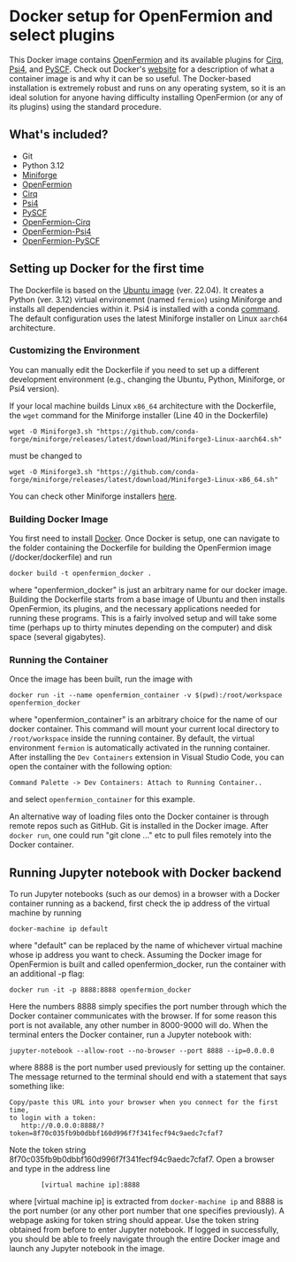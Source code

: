 # Docker setup for OpenFermion and select plugins

This Docker image contains [OpenFermion](https://github.com/quantumlib/OpenFermion)
and its available plugins for
[Cirq](https://github.com/quantumlib/Cirq),
[Psi4](https://github.com/quantumlib/OpenFermion-Psi4), and
[PySCF](https://github.com/quantumlib/OpenFermion-PySCF).
Check out Docker's [website](https://www.docker.com/what-container) for a description of
what a container image is and why it can be so useful.
The Docker-based installation is extremely robust and runs on any operating
system, so it is an ideal solution for anyone having difficulty installing
OpenFermion (or any of its plugins) using the standard procedure.


## What's included?

- Git
- Python 3.12
- [Miniforge](https://github.com/conda-forge/miniforge)
- [OpenFermion](https://github.com/quantumlib/OpenFermion)
- [Cirq](https://github.com/quantumlib/Cirq)
- [Psi4](http://www.psicode.org)
- [PySCF](https://github.com/sunqm/pyscf)
- [OpenFermion-Cirq](https://github.com/quantumlib/OpenFermion-Cirq)
- [OpenFermion-Psi4](https://github.com/quantumlib/OpenFermion-Psi4)
- [OpenFermion-PySCF](https://github.com/quantumlib/OpenFermion-PySCF)


## Setting up Docker for the first time

The Dockerfile is based on the [Ubuntu image](https://hub.docker.com/_/ubuntu) (ver. 22.04).
It creates a Python (ver. 3.12) virtual environemnt (named `fermion`) using Miniforge and installs all dependencies within it. Psi4 is installed with a conda [command](https://psicode.org/installs/v191/).
The default configuration uses the latest Miniforge installer on Linux `aarch64` architecture.

### Customizing the Environment
You can manually edit the Dockerfile if you need to set up a different development environment (e.g., changing the Ubuntu, Python, Miniforge, or Psi4 version).

If your local machine builds Linux `x86_64` architecture with the Dockerfile, the `wget` command 
for the Miniforge installer (Line 40 in the Dockerfile)
```
wget -O Miniforge3.sh "https://github.com/conda-forge/miniforge/releases/latest/download/Miniforge3-Linux-aarch64.sh"
```
must be changed to 
```
wget -O Miniforge3.sh "https://github.com/conda-forge/miniforge/releases/latest/download/Miniforge3-Linux-x86_64.sh"
```
You can check other Miniforge installers [here](https://github.com/conda-forge/miniforge?tab=readme-ov-file#requirements-and-installers).

### Building Docker Image
You first need to install [Docker](https://www.docker.com/).
Once Docker is setup, one can navigate to the folder containing the
Dockerfile for building the OpenFermion image (/docker/dockerfile) and run

```
docker build -t openfermion_docker .
```

where "openfermion_docker" is just an arbitrary name for our docker image.
Building the Dockerfile starts from a base image of Ubuntu and then installs
OpenFermion, its plugins, and the necessary applications needed for running these
programs. This is a fairly involved setup and will take some time
(perhaps up to thirty minutes depending on the computer) and disk space (several gigabytes). 

### Running the Container
Once the image has been built, run the image with
```
docker run -it --name openfermion_container -v $(pwd):/root/workspace openfermion_docker
```
where "openfermion_container" is an arbitrary choice for the name of our docker container. This command will mount your current local directory to `/root/workspace` inside the running container.
By default, the virtual environment `fermion` is automatically activated in the running container.
After installing the `Dev Containers` extension in Visual Studio Code, 
you can open the container with the following option:
```
Command Palette -> Dev Containers: Attach to Running Container..
```
and select `openfermion_container` for this example.

An alternative way of loading files onto the Docker container is through
remote repos such as GitHub. Git is installed in the Docker image.
After `docker run`, one could run "git clone ..." etc to pull files
remotely into the Docker container.


## Running Jupyter notebook with Docker backend

To run Jupyter notebooks (such as our demos) in a browser with a Docker container
running as a backend, first check the ip address of the virtual machine by running

```
docker-machine ip default
```

where "default" can be replaced by the name of whichever virtual machine whose
ip address you want to check. Assuming the Docker image for OpenFermion is built
and called openfermion_docker, run the container with an additional -p flag:


```
docker run -it -p 8888:8888 openfermion_docker
```

Here the numbers 8888 simply specifies the port number through which the Docker
container communicates with the browser. If for some reason this port is not
available, any other number in 8000-9000 will do. When the terminal enters the Docker container,
run a Jupyter notebook with:

```
jupyter-notebook --allow-root --no-browser --port 8888 --ip=0.0.0.0
```

where 8888 is the port number used previously for setting up the container.
The message returned to the terminal should end with a statement that says
something like:
```
Copy/paste this URL into your browser when you connect for the first time,
to login with a token:
   http://0.0.0.0:8888/?token=8f70c035fb9b0dbbf160d996f7f341fecf94c9aedc7cfaf7
```

Note the token string 8f70c035fb9b0dbbf160d996f7f341fecf94c9aedc7cfaf7.
Open a browser and type in the address line

```
        [virtual machine ip]:8888
```

where [virtual machine ip] is extracted from `docker-machine ip` and 8888 is the port
number (or any other port number that one specifies previously). A webpage
asking for token string should appear. Use the token string obtained from before to
enter Jupyter notebook. If logged in successfully, you should be able to freely
navigate through the entire Docker image and launch any Jupyter notebook in the image.
